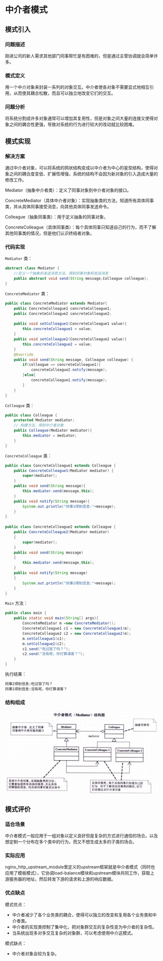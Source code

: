 # 中介者模式

## 模式引入

### 问题描述

刚进公司的新人需求其他部门同事帮忙是有困难的，但是通过主管协调就会简单许多。

### **模式定义**

用一个中介对象来封装一系列的对象交互。中介者使各对象不需要显式地相互引用，从而使其耦合松散，而且可以独立地改变它们的交互。

### 问题分析

将系统分割成许多对象通常可以增加其复用性，但是对象之间大量的连接又使得对象之间的耦合性更强，导致对系统的行为进行较大的改动就比较困难。

## 模式实现

### 解决方案

通过中介者对象，可以将系统的网状结构变成以中介者为中心的星型结构，使得对象之间的耦合度变低、扩展性增强，系统的结构不会因为新对象的引入造成大量的修改工作。

Mediator（抽象中介者类）：定义了同事对象到中介者对象的接口。

ConcreteMediator（具体中介者对象）：实现抽象类的方法，知道所有具体同事类，并从具体同事接受消息，向其他具体同事发送命令。

Colleague（抽象同事类）：用于定义抽象的同事对象，

ConcreteColleague（具体同事类）：每个具体同事只知道自己的行为，而不了解其他同事类的情况，但是他们认识终结者对象。

### 代码实现

`Mediator` 类：

```java
abstract class Mediator {
    //定义一个抽象的发送消息方法，得到同事对象和发送消息
    public abstract void send(String message,Colleague colleague);
}
```

`ConcreteMediator` 类：

```java
public class ConcreteMediator extends Mediator{
    public ConcreteColleague1 concreteColleague1;
    public ConcreteColleague2 concreteColleague2;

    public void setColleague1(ConcreteColleague1 value){
        this.concreteColleague1 = value;
    }
    public void setColleague2(ConcreteColleague2 value){
        this.concreteColleague2 = value;
    }
    @Override
    public void send(String message, Colleague colleague) {
        if(colleague == concreteColleague1){
            concreteColleague2.notify(message);
        }else{
            concreteColleague1.notify(message);
        }
    }
}
```

`Colleague` 类：

```java
public class Colleague {
    protected Mediator mediator;
    // 构建方法，得到中介者对象
    public Colleague(Mediator mediator){
        this.mediator = mediator;
    }
}
```

`ConcreteColleague` 类：

```java
public class ConcreteColleague1 extends Colleague {
    public ConcreteColleague1(Mediator mediator) {
        super(mediator);
    }
    public void send(String message){
        this.mediator.send(message,this);
    }
    public void notify(String message){
        System.out.println("同事1得到信息:"+message);
    }
}

public class ConcreteColleague2 extends Colleague {
    public ConcreteColleague2(Mediator mediator)
    {
        super(mediator);
    }
    public void send(String message)
    {
        this.mediator.send(message,this);
    }
    public void notify(String message)
    {
        System.out.println("同事2得到信息:"+message);
    }
}
```

`Main` 方法：

```java
public class main {
    public static void main(String[] args){
        ConcreteMediator m =new ConcreteMediator();
        ConcreteColleague1 c1 = new ConcreteColleague1(m);
        ConcreteColleague2 c2 = new ConcreteColleague2(m);
        m.setColleague1(c1);
        m.setColleague2(c2);
        c1.send("吃过饭了吗？");
        c2.send("没有呢，你打算请客？");
    }
}
```

执行结果：

```bash
同事2得到信息:吃过饭了吗？
同事1得到信息:没有呢，你打算请客？
```

### 结构组成

![image-20221017164911912](img/mediator/mediator.JPG)

## 模式评价

### 适合场景

中介者模式一般应用于一组对象以定义良好但是复杂的方式进行通信的场合。以及想定制一个分布在多个类中的行为，而又不想生成太多的子类的场合。

### 实际应用

nginx_http_upstream_module里定义的upstream框架就是中介者模式（同时也应用了模板模式），它协调load-balance模块和upstream模块共同工作，获取上游服务器的地址，然后转发下游的请求和上游的响应数据。

### 优点缺点

模式优点：

- 中介者减少了各个业务类的耦合，使得可以独立的改变和复用各个业务类和中介者类。
- 中介者的实现类控制了集中化，把对象群交互的复杂性变为中介者的复杂性。
- 当系统出现多对多交互复杂的对象群，可以考虑使用中介这模式。

模式缺点：

- 中介者对象会较为复杂。